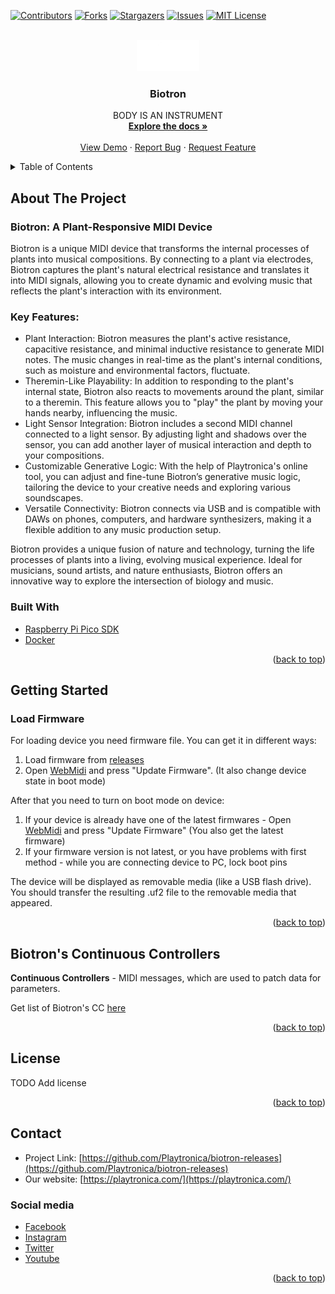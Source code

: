 <div id="top"></div>

<!-- PROJECT SHIELDS -->
<!--
*** I'm using markdown "reference style" links for readability.
*** Reference links are enclosed in brackets [ ] instead of parentheses ( ).
*** See the bottom of this document for the declaration of the reference variables
*** for contributors-url, forks-url, etc. This is an optional, concise syntax you may use.
*** https://www.markdownguide.org/basic-syntax/#reference-style-links
-->
[![Contributors][contributors-shield]][contributors-url]
[![Forks][forks-shield]][forks-url]
[![Stargazers][stars-shield]][stars-url]
[![Issues][issues-shield]][issues-url]
[![MIT License][license-shield]][license-url]


<!-- PROJECT LOGO -->
<br />
<div align="center">
  <a href="https://github.com/Playtronica">
    <img src="static/logo.png" alt="Logo" width="100">
  </a>

<h3 align="center">Biotron</h3>

  <p align="center">
    BODY IS AN INSTRUMENT
    <br />
    <a href="https://github.com/Playtronica/Biotron"><strong>Explore the docs »</strong></a>
    <br />
    <br />
    <a href="#">View Demo</a>
    ·
    <a href="https://github.com/Playtronica/Biotron/issues">Report Bug</a>
    ·
    <a href="https://github.com/Playtronica/Biotron/issues">Request Feature</a>
  </p>
</div>



<!-- TABLE OF CONTENTS -->

<details>

  <summary>Table of Contents</summary>

  <ol>
    <li>
      <a href="#about-the-project">About The Project</a>
      <ul>
        <li><a href="#built-with">Built With</a></li>
      </ul>
    </li>
    <li>
      <a href="#getting-started">Getting Started</a>
      <ul>
        <li><a href="#load-firmware">Load Firmware</a></li>
      </ul>
    </li>
    <li><a href="#biotrons-continuous-controllers-">Biotron's Continuous Controllers</a></li>
    <li><a href="#license">License</a></li>
    <li><a href="#contact">Contact</a></li>
  </ol>

</details>


## About The Project

### Biotron: A Plant-Responsive MIDI Device

Biotron is a unique MIDI device that transforms the internal processes of plants into musical compositions. By connecting to a plant via electrodes, Biotron captures the plant's natural electrical resistance and translates it into MIDI signals, allowing you to create dynamic and evolving music that reflects the plant's interaction with its environment.

### Key Features:

- Plant Interaction: Biotron measures the plant's active resistance, capacitive resistance, and minimal inductive resistance to generate MIDI notes. The music changes in real-time as the plant's internal conditions, such as moisture and environmental factors, fluctuate.
- Theremin-Like Playability: In addition to responding to the plant's internal state, Biotron also reacts to movements around the plant, similar to a theremin. This feature allows you to "play" the plant by moving your hands nearby, influencing the music.
- Light Sensor Integration: Biotron includes a second MIDI channel connected to a light sensor. By adjusting light and shadows over the sensor, you can add another layer of musical interaction and depth to your compositions.
- Customizable Generative Logic: With the help of Playtronica's online tool, you can adjust and fine-tune Biotron’s generative music logic, tailoring the device to your creative needs and exploring various soundscapes.
- Versatile Connectivity: Biotron connects via USB and is compatible with DAWs on phones, computers, and hardware synthesizers, making it a flexible addition to any music production setup.

Biotron provides a unique fusion of nature and technology, turning the life processes of plants into a living, evolving musical experience. Ideal for musicians, sound artists, and nature enthusiasts, Biotron offers an innovative way to explore the intersection of biology and music.


### Built With

* [Raspberry Pi Pico SDK](https://github.com/raspberrypi/pico-sdk)
* [Docker](https://www.docker.com/)

<p align="right">(<a href="#top">back to top</a>)</p>

<!-- GETTING STARTED -->
## Getting Started


### Load Firmware

For loading device you need firmware file. You can get it in different ways:
1) Load firmware from [releases](https://github.com/Playtronica/biotron-releases/releases/latest)
2) Open [WebMidi](https://playtronica.github.io/WebMidiVue/#/biotron) and press "Update Firmware". 
(It also change device state in boot mode)

After that you need to turn on boot mode on device:

1) If your device is already have one of the latest firmwares - 
Open [WebMidi](https://playtronica.github.io/WebMidiVue/#/biotron) and press "Update Firmware" 
(You also get the latest firmware)
2) If your firmware version is not latest, or you have problems with first method -
while you are connecting device to PC, lock boot pins

The device will be displayed as removable media (like a USB flash drive).
You should transfer the resulting .uf2 file to the removable media that appeared.


<p align="right">(<a href="#top">back to top</a>)</p>

<!-- COMMANDS -->
## Biotron's Continuous Controllers 
**Continuous Controllers** - MIDI messages, 
which are used to patch data for parameters.

Get list of Biotron's CC [here](./CC.md)

<p align="right">(<a href="#top">back to top</a>)</p>




<!-- LICENSE -->
## License
TODO Add license

<!-- Distributed under the MIT License. See `LICENSE.txt` for more information. -->

<p align="right">(<a href="#top">back to top</a>)</p>



<!-- CONTACT -->
## Contact

* Project Link: [https://github.com/Playtronica/biotron-releases](https://github.com/Playtronica/biotron-releases)
* Our website: [https://playtronica.com/](https://playtronica.com/)

### Social media
* [Facebook](https://www.facebook.com/playtronica)
* [Instagram](http://instagram.com/playtronica)
* [Twitter](https://twitter.com/playtronica)
* [Youtube](https://www.youtube.com/playtronica)


<p align="right">(<a href="#top">back to top</a>)</p>



<!-- ACKNOWLEDGMENTS -->
<!-- ## Acknowledgments
* []()
* []()
* []()
<p align="right">(<a href="#top">back to top</a>)</p> -->


<!-- MARKDOWN LINKS & IMAGES -->
<!-- https://www.markdownguide.org/basic-syntax/#reference-style-links -->
[contributors-shield]: https://img.shields.io/github/contributors/Playtronica/Biotron.svg?style=for-the-badge
[contributors-url]: https://github.com/Playtronica/Biotron/graphs/contributors
[forks-shield]: https://img.shields.io/github/forks/Playtronica/Biotron.svg?style=for-the-badge
[forks-url]: https://github.com/Playtronica/Biotron/network/members
[stars-shield]: https://img.shields.io/github/stars/Playtronica/Biotron.svg?style=for-the-badge
[stars-url]: https://github.com/Playtronica/Biotron/stargazers
[issues-shield]: https://img.shields.io/github/issues/Playtronica/Biotron.svg?style=for-the-badge
[issues-url]: https://github.com/Playtronica/Biotron/issues
[license-shield]: https://img.shields.io/github/license/Playtronica/Biotron.svg?style=for-the-badge
[license-url]: https://github.com/Playtronica/Biotron/blob/master/LICENSE.txt
[linkedin-shield]: https://img.shields.io/badge/-LinkedIn-black.svg?style=for-the-badge&logo=linkedin&colorB=555
[linkedin-url]: https://linkedin.com/in/linkedin_username

